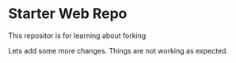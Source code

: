 # Starter Web Repo

This repositor is for learning about forking

Lets add some more changes. Things are not working as expected.
